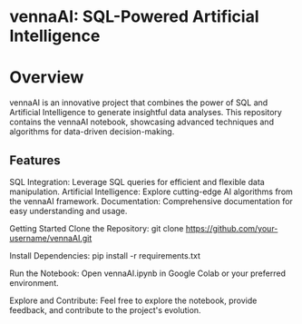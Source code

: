 # vennaAI: SQL-Powered Artificial Intelligence
# Overview
vennaAI is an innovative project that combines the power of SQL and Artificial Intelligence to generate insightful data analyses. This repository contains the vennaAI notebook, showcasing advanced techniques and algorithms for data-driven decision-making.

## Features
SQL Integration: Leverage SQL queries for efficient and flexible data manipulation.
Artificial Intelligence: Explore cutting-edge AI algorithms from the vennaAI framework.
Documentation: Comprehensive documentation for easy understanding and usage.

Getting Started
Clone the Repository:
git clone https://github.com/your-username/vennaAI.git

Install Dependencies:
pip install -r requirements.txt

Run the Notebook:
Open vennaAI.ipynb in Google Colab or your preferred environment.

Explore and Contribute:
Feel free to explore the notebook, provide feedback, and contribute to the project's evolution.
